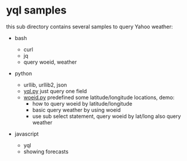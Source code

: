 # yql samples

this sub directory contains several samples to query Yahoo weather:
  * bash
      * curl
      * jq
      * query woeid, weather

  * python
      * urllib, urllib2, json
      * [yql.py](./yql.py) just query one field
      * [woeid.py](./woeid.py) predefined some latitude/longitude locations, demo:
        * how to query woeid by latitude/longitude
        * basic query weather by using woeid
        * use sub select statement, query woeid by lat/long also query weather

  * javascript
      * yql
      * showing forecasts
